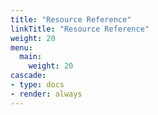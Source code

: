 ```yaml
---
title: "Resource Reference"
linkTitle: "Resource Reference"
weight: 20
menu:
  main:
    weight: 20
cascade:
- type: docs
- render: always
---
```

